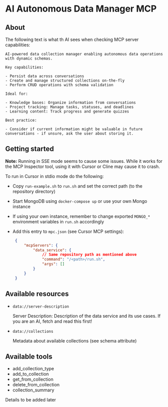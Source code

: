 # AI Autonomous Data Manager MCP

## About

The following text is what th AI sees when checking MCP server capabilities:

```
AI-powered data collection manager enabling autonomous data operations with dynamic schemas.

Key capabilities:

- Persist data across conversations
- Create and manage structured collections on-the-fly
- Perform CRUD operations with schema validation

Ideal for:

- Knowledge bases: Organize information from conversations
- Project tracking: Manage tasks, statuses, and deadlines
- Learning content: Track progress and generate quizzes

Best practice:

- Consider if current information might be valuable in future conversations - if unsure, ask the user about storing it.
```

## Getting started

**Note:** Running in SSE mode seems to cause some issues. While it works for the MCP Inspector tool, using it with Cursor or Cline may cause it to crash.

To run in Cursor in stdio mode do the following:

- Copy `run-example.sh` to `run.sh` and set the correct path (to the repository directory)

- Start MongoDB using `docker-compose up` or use your own Mongo instance

- If using your own instance, remember to change exported `MONGO_*` environment variables in `run.sh` accordingly

- Add this entry to `mpc.json` (see Cursor MCP settings):

   ```json
    {
        "mcpServers": {
            "data_service": {
                // Same repository path as mentioned above
                "command": "/<path>/run.sh",
                "args": []
            }
        }
    }
    ```
## Available resources

- `data://server-description`

  Server Description: Description of the data service and its use cases. If you are an AI, fetch and read this first!

- `data://collections`

  Metadata about available collections (see schema attribute)

## Available tools

- add_collection_type
- add_to_collection
- get_from_collection
- delete_from_collection
- collection_summary

Details to be added later
